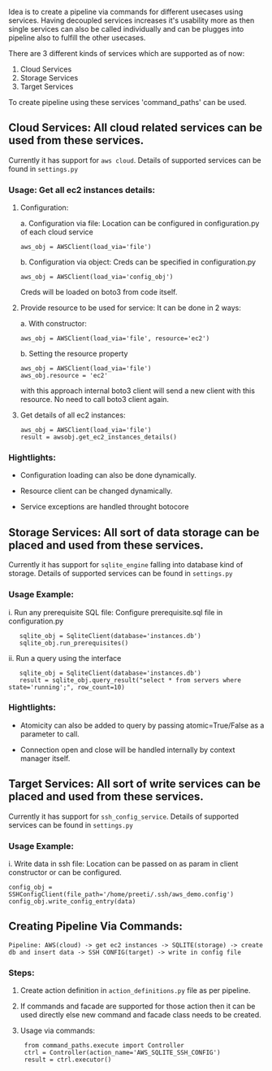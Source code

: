 Idea is to create a pipeline via commands for different usecases using services. Having decoupled services increases it's usability more as then single services can also be called individually and can be plugges into pipeline also to fulfill the other usecases. 

There are 3 different kinds of services which are supported as of now:

1. Cloud Services
2. Storage Services
3. Target Services

To create pipeline using these services 'command_paths' can be used.


## Cloud Services: All cloud related services can be used from these services.

   Currently it has support for `aws cloud`. Details of supported services can be found in `settings.py`

   ### Usage: Get all ec2 instances details:

   1. Configuration:

      a. Configuration via file: Location can be configured in configuration.py of each cloud service

          aws_obj = AWSClient(load_via='file')

      b. Configuration via object: Creds can be specified in configuration.py

          aws_obj = AWSClient(load_via='config_obj')

      Creds will be loaded on boto3 from code itself.


   2. Provide resource to be used for service: It can be done in 2 ways:
   
      a. With constructor:

          aws_obj = AWSClient(load_via='file', resource='ec2')

      b. Setting the resource property

          aws_obj = AWSClient(load_via='file')
          aws_obj.resource = 'ec2'

       with this approach internal boto3 client will send a new client with this resource. No need to call boto3 client again.


   3. Get details of all ec2 instances:

          aws_obj = AWSClient(load_via='file')
          result = awsobj.get_ec2_instances_details()
              
   ### Hightlights:
      
   - Configuration loading can also be done dynamically.

   - Resource client can be changed dynamically.

   - Service exceptions are handled throught botocore



## Storage Services: All sort of data storage can be placed and used from these services.

   Currently it has support for `sqlite_engine` falling into database kind of storage. Details of supported services can be found in `settings.py`
   
   ### Usage Example: 
   
   i. Run any prerequisite SQL file: Configure prerequisite.sql file in configuration.py
   
       sqlite_obj = SqliteClient(database='instances.db')
       sqlite_obj.run_prerequisites()
       
   ii. Run a query using the interface
   
       sqlite_obj = SqliteClient(database='instances.db')
       result = sqlite_obj.query_result("select * from servers where state='running';", row_count=10)
       
   ### Hightlights:
   
   - Atomicity can also be added to query by passing atomic=True/False as a parameter to call. 

   - Connection open and close will be handled internally by context manager itself.
      
      
## Target Services: All sort of write services can be placed and used from these services.

   Currently it has support for `ssh_config_service`. Details of supported services can be found in `settings.py`
   
   ### Usage Example:
   
   i. Write data in ssh file: Location can be passed on as param in client constructor or can be configured.
   
    config_obj = SSHConfigClient(file_path='/home/preeti/.ssh/aws_demo.config')
    config_obj.write_config_entry(data)
         
         
 
 ## Creating Pipeline Via Commands:
 
    Pipeline: AWS(cloud) -> get ec2 instances -> SQLITE(storage) -> create db and insert data -> SSH CONFIG(target) -> write in config file
 
 ### Steps:
 
 1. Create action definition in `action_definitions.py` file as per pipeline.
 
 2. If commands and facade are supported for those action then it can be used directly else new command and facade class needs to be created.
 
 3. Usage via commands:
 
         from command_paths.execute import Controller
         ctrl = Controller(action_name='AWS_SQLITE_SSH_CONFIG')
         result = ctrl.executor()
      
       
   
                                   


